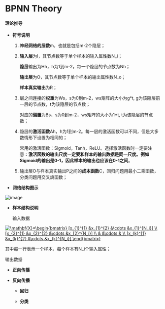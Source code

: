# BPNN Theory
 
#### 理论推导

+ **符号说明**

    1. **神经网络的层数**m，也就是包括m-2个隐层；
    2. **输入层**为I，其节点数等于单个样本的输入属性数N_i；
    
       **隐层**输出为Hh，h为1到m-2，每一个隐层的节点数为Nh；
       
       **输出层**为O，其节点数等于单个样本的输出属性数N_o；
       
       **样本真实输出**为R；
       
    3. 层之间连接的**权重**为Ws，s为0到m-2，ws矩阵的大小为g\*t, g为该隐层前一层的节点数，t为该隐层的节点数；
    
       对应的**偏置**为Bs，s为0到m-2，ws矩阵的大小为1\*t, t为该隐层的节点数；
    
    4. 隐层的**激活函数**Ah，h为1到m-2。每一层的激活函数可以不同，但是大多数情形下设置为相同的；
    
       常用的激活函数：Sigmoid，Tanh，ReLU。选择激活函数时一定要注意：**激活函数的输出尺度一定要和样本的输出数据是同一尺度。例如Sigmoid的输出是0-1，因此样本的输出也应该在0-1之间**。
       
    5. 输出层O与样本真实输出P之间的**成本函数**C，回归问题用最小二乘函数， 分类问题用交叉熵函数；
      
+ **网络结构图示**

![image](https://github.com/Anfany/Machine-Learning-for-Beginner-by-Python3/blob/master/BPNN/BPNN_Struct.png)


+ **样本结构说明**

   输入数据

<a href="http://www.codecogs.com/eqnedit.php?latex=\mathbf{X}=\begin{bmatrix}&space;[x_{1}^{1}&space;&x_{1}^{2}&space;&\cdots&space;&x_{1}^{N_i}]&space;\\&space;[x_{2}^{1}&space;&x_{2}^{2}&space;&\cdots&space;&x_{2}^{N_i}]&space;\\&space;&&space;&\cdots&space;&&space;\\&space;[x_{k}^{1}&space;&x_{k}^{2}&space;&\cdots&space;&x_{k}^{N_i}]&space;\end{bmatrix}" target="_blank"><img src="http://latex.codecogs.com/gif.latex?\mathbf{X}=\begin{bmatrix}&space;[x_{1}^{1}&space;&x_{1}^{2}&space;&\cdots&space;&x_{1}^{N_i}]&space;\\&space;[x_{2}^{1}&space;&x_{2}^{2}&space;&\cdots&space;&x_{2}^{N_i}]&space;\\&space;&&space;&\cdots&space;&&space;\\&space;[x_{k}^{1}&space;&x_{k}^{2}&space;&\cdots&space;&x_{k}^{N_i}]&space;\end{bmatrix}" title="\mathbf{X}=\begin{bmatrix} [x_{1}^{1} &x_{1}^{2} &\cdots &x_{1}^{N_i}] \\ [x_{2}^{1} &x_{2}^{2} &\cdots &x_{2}^{N_i}] \\ & &\cdots & \\ [x_{k}^{1} &x_{k}^{2} &\cdots &x_{k}^{N_i}] \end{bmatrix}" /></a>

其中每一行表示一个样本，每个样本有N_i个输入属性；
   
   
   输出数据


+ **正向传播**



+ **反向传播**


    + **回归**
    

    + **分类**

 

 
 
  
